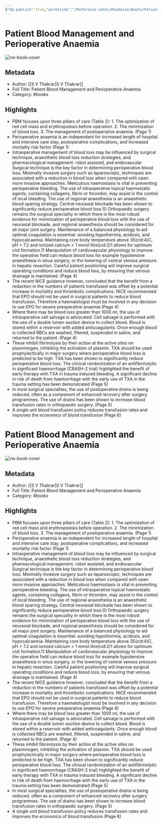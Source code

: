 ```yaml
---
{"dg-publish":true,"permalink":"/Reference notes/Readwise/Books/Patient Blood Management and Perioperative Anaemia/"}
---
```


# Patient Blood Management and Perioperative Anaemia

![rw-book-cover](https://readwise-assets.s3.amazonaws.com/static/images/default-book-icon-8.18caceaece2b.png)

## Metadata
- Author: [[S V Thakrar\|S V Thakrar]]
- Full Title: Patient Blood Management and Perioperative Anaemia
- Category: #books

## Highlights
- PBM focuses upon three pillars of care (Table 2): 1. The optimization of red cell mass and erythropoiesis before operation. 2. The minimization of blood loss. 3. The management of postoperative anaemia. (Page 1)
- Perioperative anaemia is an independent for increased length of hospital and intensive care stay, postoperative complications, and increased mortality risk factor (Page 1)
- Intraoperative management of blood loss may be influenced by surgical technique, anaesthetic blood loss reduction strategies, and pharmacological management. robot assisted, and endovascular Surgical technique is the key factor in determining perioperative blood loss. Minimally invasive surgery such as laparoscopic, techniques are associated with a reduction in blood loss when compared with open more invasive approaches. Meticulous haemostasis is vital in preventing perioperative bleeding. The use of intraoperative topical haemostatic agents, containing collagens, fibrin or thrombin, may assist in the control of local bleeding. The use of regional anaesthesia is an anaesthetic blood sparing strategy. Central neuraxial blockade has been shown to significantly reduce perioperative blood loss.10 Orthopaedic surgery remains the surgical speciality in which there is the most robust evidence for minimization of perioperative blood loss with the use of neuraxial blockade, and regional anaesthesia should be considered for all major joint surgery. Maintenance of a balanced physiology to aid optimal coagulation is essential: avoiding hypothermia, acidosis, and hypocalcaemia. Maintaining core body temperature above 35(cid:4)C, pH > 7.2 and ionized calcium > 1 mmol litre(cid:2)1 allows for optimum clot formation.11 Manipulation of cardiovascular physiology to improve the operative field can reduce blood loss for example hypotensive anaesthesia in sinus surgery, or the lowering of central venous pressure in hepatic resection. Careful patient positioning will improve surgical operating conditions and reduce blood loss, by ensuring that venous drainage is maintained. (Page 4)
- The recent NICE guidance however, concluded that the benefit from a reduction in the numbers of patients transfused was offset by a potential increase in mortality and thrombotic complications. NICE recommended that EPO should not be used in surgical patients to reduce blood transfusion. Therefore a haematologist must be involved in any decision to use EPO for severe preoperative anaemia (Page 4)
- Where there may be blood loss greater than 1000 ml, the use of intraoperative cell salvage is advocated. Cell salvage is performed with the use of a double lumen suction device to collect blood. Blood is stored within a reservoir with added anticoagulants. Once enough blood is collected RBCs are washed, filtered, suspended in saline, and returned to the patient. (Page 4)
- These inhibit fibrinolysis by their action at the active sites on plasminogen, inhibiting the activation of plasmin. TXA should be used prophylactically in major surgery where perioperative blood loss is predicted to be high. TXA has been shown to significantly reduce perioperative blood loss. The clinical randomization of an antifibrinolytic in significant haemorrhage (CRASH-2 trial) highlighted the benefit of early therapy with TXA in trauma induced bleeding. A significant decline in risk of death from haemorrhage with the early use of TXA in the trauma setting has been demonstrated (Page 5)
- In most surgical specialties, the use of postoperative drains is being reduced, often as a component of enhanced recovery after surgery programmes. The use of drains has been shown to increase blood transfusion rates in orthopaedic surgery. (Page 5)
- A single unit blood transfusion policy reduces transfusion rates and improves the economics of blood transfusion (Page 6)
# Patient Blood Management and Perioperative Anaemia

![rw-book-cover](https://readwise-assets.s3.amazonaws.com/static/images/default-book-icon-8.18caceaece2b.png)

## Metadata
- Author: [[S V Thakrar\|S V Thakrar]]
- Full Title: Patient Blood Management and Perioperative Anaemia
- Category: #books

## Highlights
- PBM focuses upon three pillars of care (Table 2): 1. The optimization of red cell mass and erythropoiesis before operation. 2. The minimization of blood loss. 3. The management of postoperative anaemia. (Page 1)
- Perioperative anaemia is an independent for increased length of hospital and intensive care stay, postoperative complications, and increased mortality risk factor (Page 1)
- Intraoperative management of blood loss may be influenced by surgical technique, anaesthetic blood loss reduction strategies, and pharmacological management. robot assisted, and endovascular Surgical technique is the key factor in determining perioperative blood loss. Minimally invasive surgery such as laparoscopic, techniques are associated with a reduction in blood loss when compared with open more invasive approaches. Meticulous haemostasis is vital in preventing perioperative bleeding. The use of intraoperative topical haemostatic agents, containing collagens, fibrin or thrombin, may assist in the control of local bleeding. The use of regional anaesthesia is an anaesthetic blood sparing strategy. Central neuraxial blockade has been shown to significantly reduce perioperative blood loss.10 Orthopaedic surgery remains the surgical speciality in which there is the most robust evidence for minimization of perioperative blood loss with the use of neuraxial blockade, and regional anaesthesia should be considered for all major joint surgery. Maintenance of a balanced physiology to aid optimal coagulation is essential: avoiding hypothermia, acidosis, and hypocalcaemia. Maintaining core body temperature above 35(cid:4)C, pH > 7.2 and ionized calcium > 1 mmol litre(cid:2)1 allows for optimum clot formation.11 Manipulation of cardiovascular physiology to improve the operative field can reduce blood loss for example hypotensive anaesthesia in sinus surgery, or the lowering of central venous pressure in hepatic resection. Careful patient positioning will improve surgical operating conditions and reduce blood loss, by ensuring that venous drainage is maintained. (Page 4)
- The recent NICE guidance however, concluded that the benefit from a reduction in the numbers of patients transfused was offset by a potential increase in mortality and thrombotic complications. NICE recommended that EPO should not be used in surgical patients to reduce blood transfusion. Therefore a haematologist must be involved in any decision to use EPO for severe preoperative anaemia (Page 4)
- Where there may be blood loss greater than 1000 ml, the use of intraoperative cell salvage is advocated. Cell salvage is performed with the use of a double lumen suction device to collect blood. Blood is stored within a reservoir with added anticoagulants. Once enough blood is collected RBCs are washed, filtered, suspended in saline, and returned to the patient. (Page 4)
- These inhibit fibrinolysis by their action at the active sites on plasminogen, inhibiting the activation of plasmin. TXA should be used prophylactically in major surgery where perioperative blood loss is predicted to be high. TXA has been shown to significantly reduce perioperative blood loss. The clinical randomization of an antifibrinolytic in significant haemorrhage (CRASH-2 trial) highlighted the benefit of early therapy with TXA in trauma induced bleeding. A significant decline in risk of death from haemorrhage with the early use of TXA in the trauma setting has been demonstrated (Page 5)
- In most surgical specialties, the use of postoperative drains is being reduced, often as a component of enhanced recovery after surgery programmes. The use of drains has been shown to increase blood transfusion rates in orthopaedic surgery. (Page 5)
- A single unit blood transfusion policy reduces transfusion rates and improves the economics of blood transfusion (Page 6)
